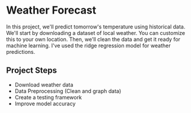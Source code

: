 
# Weather Forecast

In this project, we'll predict tomorrow's temperature using historical data. We'll start by downloading a dataset of local weather. You can customize this to your own location. Then, we'll clean the data and get it ready for machine learning. I've used the ridge regression model for weather predictions.

## Project Steps
- Download weather data
- Data Preprocessing (Clean and graph data)
- Create a testing framework
- Improve model accuracy


